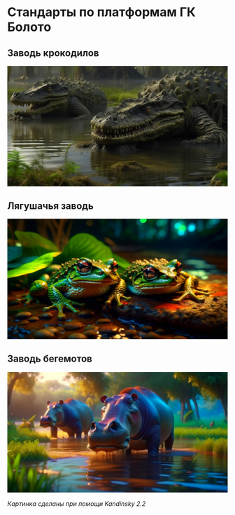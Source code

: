 # Стандарты по платформам ГК Болото

## Заводь крокодилов

![Лягушачья заводь](./images/crocodiles_backwater.jpg)

## Лягушачья заводь

![Лягушачья заводь](./images/frogs_backwater.jpg)

## Заводь бегемотов

![Лягушачья заводь](./images/hippo_backwater.jpg)


*Картинка сделаны при помощи Kandinsky 2.2*